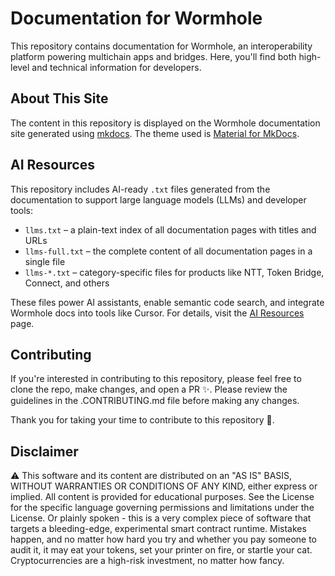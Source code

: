 # Documentation for Wormhole

This repository contains documentation for Wormhole, an interoperability platform powering multichain apps and bridges. Here, you'll find both high-level and technical information for developers.

## About This Site

The content in this repository is displayed on the Wormhole documentation site generated using [mkdocs](https://www.mkdocs.org). The theme used is [Material for MkDocs](https://squidfunk.github.io/mkdocs-material).

## AI Resources

This repository includes AI-ready `.txt` files generated from the documentation to support large language models (LLMs) and developer tools:

- `llms.txt` – a plain-text index of all documentation pages with titles and URLs
- `llms-full.txt` – the complete content of all documentation pages in a single file
- `llms-*.txt` – category-specific files for products like NTT, Token Bridge, Connect, and others

These files power AI assistants, enable semantic code search, and integrate Wormhole docs into tools like Cursor. For details, visit the [AI Resources](https://wormhole.com/docs/ai-resources/ai-resources/) page.

## Contributing

If you're interested in contributing to this repository, please feel free to clone the repo, make changes, and open a PR ✨. Please review the guidelines in the .CONTRIBUTING.md file before making any changes.

Thank you for taking your time to contribute to this repository 💜.

## Disclaimer

⚠️ This software and its content are distributed on an "AS IS" BASIS, WITHOUT WARRANTIES OR CONDITIONS OF ANY KIND, either express or implied. All content is provided for educational purposes. See the License for the specific language governing permissions and limitations under the License. Or plainly spoken - this is a very complex piece of software that targets a bleeding-edge, experimental smart contract runtime. Mistakes happen, and no matter how hard you try and whether you pay someone to audit it, it may eat your tokens, set your printer on fire, or startle your cat. Cryptocurrencies are a high-risk investment, no matter how fancy.
